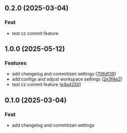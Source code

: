 ## 0.2.0 (2025-03-04)

### Feat

- test cz commit feature

## 1.0.0 (2025-05-12)


### Features

* add changelog and commitizen settings ([706df39](https://github.com/AdamZh0u/project-temp/commit/706df39af50a20fd857eaad96f788ce15248f915))
* add configs and adjust workspace settings ([2e3f4e2](https://github.com/AdamZh0u/project-temp/commit/2e3f4e2c56c914fa70ab96cff249013c21518960))
* test cz commit feature ([e4a4250](https://github.com/AdamZh0u/project-temp/commit/e4a42504bee89c2391f2058a265550b3108f89e3))

## 0.1.0 (2025-03-04)

### Feat

- add changelog and commitizen settings
